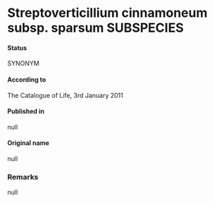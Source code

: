 # Streptoverticillium cinnamoneum subsp. sparsum SUBSPECIES

#### Status
SYNONYM

#### According to
The Catalogue of Life, 3rd January 2011

#### Published in
null

#### Original name
null

### Remarks
null